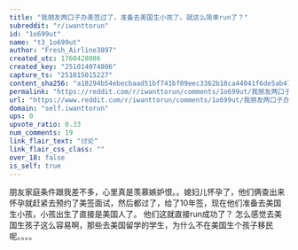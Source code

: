 ```yaml
---
title: "我朋友两口子办美签过了，准备去美国生小孩了。就这么简单run了？"
subreddit: "r/iwanttorun"
id: "1o699ut"
name: "t3_1o699ut"
author: "Fresh_Airline3897"
created_utc: 1760428086
created_key: "251014074806"
capture_ts: "251015015227"
content_sha256: "a18294b54ebecbaad51bf741bf09eec3362b18ca44041f6de5ab478e423db5c6"
permalink: "https://reddit.com/r/iwanttorun/comments/1o699ut/我朋友两口子办美签过了准备去美国生小孩了就这么简单run了/"
url: "https://www.reddit.com/r/iwanttorun/comments/1o699ut/我朋友两口子办美签过了准备去美国生小孩了就这么简单run了/"
domain: "self.iwanttorun"
ups: 0
upvote_ratio: 0.33
num_comments: 19
link_flair_text: "讨论"
link_flair_css_class: ""
over_18: false
is_self: true
---
```


朋友家庭条件跟我差不多，心里真是羡慕嫉妒恨。。媳妇儿怀孕了，他们俩查出来怀孕就赶紧去预约了美签面试，然后都过了，给了10年签，现在他们准备去美国生小孩，小孩出生了直接是美国人了。
他们这就直接run成功了？
怎么感觉去美国生孩子这么容易啊，那些去美国留学的学生，为什么不在美国生个孩子移民呢。。。。
